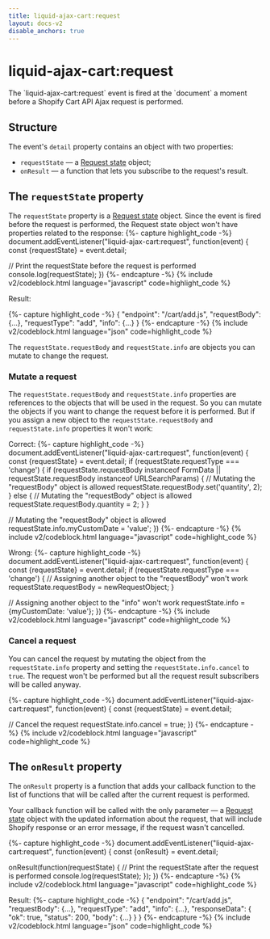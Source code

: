 ```yaml
---
title: liquid-ajax-cart:request
layout: docs-v2
disable_anchors: true
---
```


# liquid-ajax-cart:request

<p class="lead" markdown="1">
The `liquid-ajax-cart:request` event is fired at the `document` a moment before a Shopify Cart API Ajax request is performed.
</p>

## Structure

The event's `detail` property contains an object with two properties:
* `requestState` — a [Request state](/v2/docs/request-state/) object;
* `onResult` — a function that lets you subscribe to the request's result.

## The `requestState` property
The `requestState` property is a [Request state](/v2/docs/request-state/) object. 
Since the event is fired before the request is performed, the Request state object won't have properties related to the response:
{%- capture highlight_code -%}
document.addEventListener("liquid-ajax-cart:request", function(event) {
  const {requestState} = event.detail;

  // Print the requestState before the request is performed
  console.log(requestState);
})
{%- endcapture -%}
{% include v2/codeblock.html language="javascript" code=highlight_code %}

Result:

{%- capture highlight_code -%}
{
  "endpoint": "/cart/add.js",
  "requestBody": {…},
  "requestType": "add",
  "info": {…}
}
{%- endcapture -%}
{% include v2/codeblock.html language="json" code=highlight_code %}

The `requestState.requestBody` and `requestState.info` are objects you can mutate to change the request.

### Mutate a request

The `requestState.requestBody` and `requestState.info` properties are references to the objects that will be used in the request. 
So you can mutate the objects if you want to change the request before it is performed.
But if you assign a new object to the `requestState.requestBody` and `requestState.info` properties it won't work: 

Correct:
{%- capture highlight_code -%}
document.addEventListener("liquid-ajax-cart:request", function(event) {
  const {requestState} = event.detail;
  if (requestState.requestType === 'change') {
    if (requestState.requestBody instanceof FormData || requestState.requestBody instanceof URLSearchParams) {
      // Mutating the "requestBody" object is allowed
      requestState.requestBody.set('quantity', 2); 
    } else {
      // Mutating the "requestBody" object is allowed
      requestState.requestBody.quantity = 2;
    }
  }

  // Mutating the "requestBody" object is allowed
  requestState.info.myCustomDate = 'value';
})
{%- endcapture -%}
{% include v2/codeblock.html language="javascript" code=highlight_code %}

Wrong:
{%- capture highlight_code -%}
document.addEventListener("liquid-ajax-cart:request", function(event) {
  const {requestState} = event.detail;
  if (requestState.requestType === 'change') {
    // Assigning another object to the "requestBody" won't work
    requestState.requestBody = newRequestObject; 
  }

  // Assigning another object to the "info" won't work
  requestState.info = {myCustomDate: 'value'}; 
})
{%- endcapture -%}
{% include v2/codeblock.html language="javascript" code=highlight_code %}

### Cancel a request

You can cancel the request by mutating the object from the `requestState.info` property and setting the `requestState.info.cancel` to `true`. 
The request won't be performed but all the request result subscribers will be called anyway.

{%- capture highlight_code -%}
document.addEventListener("liquid-ajax-cart:request", function(event) {
  const {requestState} = event.detail;

  // Cancel the request
  requestState.info.cancel = true;
})
{%- endcapture -%}
{% include v2/codeblock.html language="javascript" code=highlight_code %}

## The `onResult` property

The `onResult` property is a function that adds your callback function to the list of functions 
that will be called after the current request is performed.

Your callback function will be called with the only parameter — 
a [Request state](/v2/docs/request-state/) object with the updated information about the request,
that will include Shopify response or an error message, if the request wasn't cancelled.

{%- capture highlight_code -%}
document.addEventListener("liquid-ajax-cart:request", function(event) {
  const {onResult} = event.detail;
  
  onResult(function(requestState) {
    // Print the requestState after the request is performed
    console.log(requestState);
  });
})
{%- endcapture -%}
{% include v2/codeblock.html language="javascript" code=highlight_code %}

Result:
{%- capture highlight_code -%}
{
  "endpoint": "/cart/add.js",
  "requestBody": {…},
  "requestType": "add",
  "info": {…},
  "responseData": {
    "ok": true,
    "status": 200,
    "body": {…}
  }
}
{%- endcapture -%}
{% include v2/codeblock.html language="json" code=highlight_code %}
